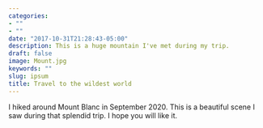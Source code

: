 ```yaml
---
categories:
- ""
- ""
date: "2017-10-31T21:28:43-05:00"
description: This is a huge mountain I've met during my trip.
draft: false
image: Mount.jpg
keywords: ""
slug: ipsum
title: Travel to the wildest world
---
```


I hiked around Mount Blanc in September 2020. This is a beautiful scene I saw during that splendid trip. I hope you will like it.